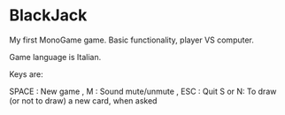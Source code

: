 # BlackJack

My first MonoGame game. Basic functionality, player VS computer.

Game language is Italian.

Keys are:

SPACE : New game , 
M     : Sound mute/unmute , 
ESC   : Quit
S or N: To draw (or not to draw) a new card, when asked

